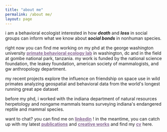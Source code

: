```yaml
---
title: "about me"
permalink: /about me/
layout: page
--- 
```


i am a behavioral ecologist interested in how ***death*** and ***loss*** in social groups can inform what we know about ***social bonds*** in nonhuman species. 

right now you can find me working on my phd at the george washington university <a href="https://cashp.columbian.gwu.edu/primate-behavioral-ecology" style="color: #8A6A95;">**primate behavioral ecology lab**</a> in washington, dc and in the field at gombe national park, tanzania. my work is funded by the national science foundation, the leakey foundation, american society of mammalogists, and gw anthropology department.

my recent projects explore the influence on friendship on space use in wild primates analyzing geospatial and behavioral data from the world's longest running great ape dataset

before my phd, i worked with the indiana department of natural resources herpetology and nongame mammals teams surveying indiana's endangered reptile and mammal species.  

want to chat? you can find me on <a href="https://www.linkedin.com/in/abigail-mcclain" style="color: #8A6A95;">**linkedin**</a> ! in the meantime, you can catch up with my latest <a href="https://armcclain.github.io/publications/" style="color: #8A6A95;">**publications**</a> and 
<a href="https://armcclain.github.io/creative%20works/" style="color: #8A6A95;">**creative works**</a> and find my <a href="https://github.com/user-attachments/files/18370120/McClain_Abigail_2pg_CV_JAN_2025.pdf" style="color: #8A6A95;">**cv**</a> here.


